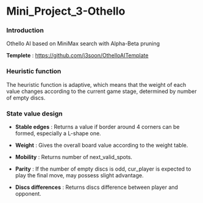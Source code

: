 # Mini_Project_3-Othello
### Introduction

Othello AI based on MiniMax search with Alpha-Beta pruning

**Templete** : https://github.com/j3soon/OthelloAITemplate

### Heuristic function
The heuristic function is adaptive, which means that the weight of each value changes according to the current game stage, determined by number of empty discs.
### State value design
* **Stable edges** : Returns a value if border around 4 corners can be formed, especially a L-shape one.

* **Weight** : Gives the overall board value according to the weight table.

* **Mobility** : Returns number of next_valid_spots.

* **Parity** : If the number of empty discs is odd, cur_player is expected to play the final move, may possess slight advantage.

* **Discs differences** : Returns discs difference between player and opponent.
